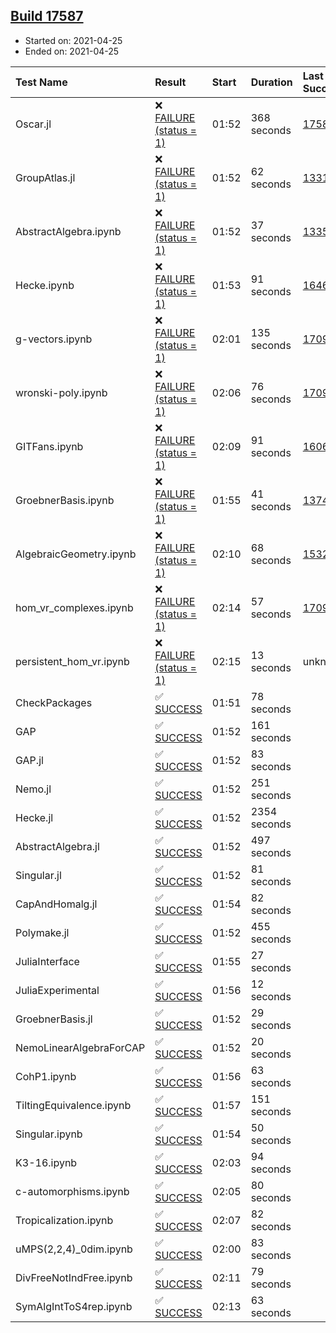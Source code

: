 ## [Build 17587](https://oscarci.mathematik.uni-kl.de/job/oscar/17587/)

* Started on: 2021-04-25
* Ended on: 2021-04-25

| Test Name    | Result | Start | Duration | Last Success | First Failure |
|:-------------|:-------|:------|:---------|:-------------|:--------------|
| Oscar.jl | ❌ [FAILURE (status = 1)](https://oscarci.mathematik.uni-kl.de/job/oscar/17587/artifact/logs/build-17587/Oscar.jl.log) | 01:52 | 368 seconds | [17586](https://oscarci.mathematik.uni-kl.de/job/oscar/17586/) | [17587](https://oscarci.mathematik.uni-kl.de/job/oscar/17587/) |
| GroupAtlas.jl | ❌ [FAILURE (status = 1)](https://oscarci.mathematik.uni-kl.de/job/oscar/17587/artifact/logs/build-17587/GroupAtlas.jl.log) | 01:52 | 62 seconds | [13311](https://oscarci.mathematik.uni-kl.de/job/oscar/13311/) | [13312](https://oscarci.mathematik.uni-kl.de/job/oscar/13312/) |
| AbstractAlgebra.ipynb | ❌ [FAILURE (status = 1)](https://oscarci.mathematik.uni-kl.de/job/oscar/17587/artifact/logs/build-17587/AbstractAlgebra.ipynb.log) | 01:52 | 37 seconds | [13355](https://oscarci.mathematik.uni-kl.de/job/oscar/13355/) | [13356](https://oscarci.mathematik.uni-kl.de/job/oscar/13356/) |
| Hecke.ipynb | ❌ [FAILURE (status = 1)](https://oscarci.mathematik.uni-kl.de/job/oscar/17587/artifact/logs/build-17587/Hecke.ipynb.log) | 01:53 | 91 seconds | [16463](https://oscarci.mathematik.uni-kl.de/job/oscar/16463/) | [16464](https://oscarci.mathematik.uni-kl.de/job/oscar/16464/) |
| g-vectors.ipynb | ❌ [FAILURE (status = 1)](https://oscarci.mathematik.uni-kl.de/job/oscar/17587/artifact/logs/build-17587/g-vectors.ipynb.log) | 02:01 | 135 seconds | [17099](https://oscarci.mathematik.uni-kl.de/job/oscar/17099/) | [17100](https://oscarci.mathematik.uni-kl.de/job/oscar/17100/) |
| wronski-poly.ipynb | ❌ [FAILURE (status = 1)](https://oscarci.mathematik.uni-kl.de/job/oscar/17587/artifact/logs/build-17587/wronski-poly.ipynb.log) | 02:06 | 76 seconds | [17098](https://oscarci.mathematik.uni-kl.de/job/oscar/17098/) | [17099](https://oscarci.mathematik.uni-kl.de/job/oscar/17099/) |
| GITFans.ipynb | ❌ [FAILURE (status = 1)](https://oscarci.mathematik.uni-kl.de/job/oscar/17587/artifact/logs/build-17587/GITFans.ipynb.log) | 02:09 | 91 seconds | [16068](https://oscarci.mathematik.uni-kl.de/job/oscar/16068/) | [16069](https://oscarci.mathematik.uni-kl.de/job/oscar/16069/) |
| GroebnerBasis.ipynb | ❌ [FAILURE (status = 1)](https://oscarci.mathematik.uni-kl.de/job/oscar/17587/artifact/logs/build-17587/GroebnerBasis.ipynb.log) | 01:55 | 41 seconds | [13748](https://oscarci.mathematik.uni-kl.de/job/oscar/13748/) | [13749](https://oscarci.mathematik.uni-kl.de/job/oscar/13749/) |
| AlgebraicGeometry.ipynb | ❌ [FAILURE (status = 1)](https://oscarci.mathematik.uni-kl.de/job/oscar/17587/artifact/logs/build-17587/AlgebraicGeometry.ipynb.log) | 02:10 | 68 seconds | [15322](https://oscarci.mathematik.uni-kl.de/job/oscar/15322/) | [15323](https://oscarci.mathematik.uni-kl.de/job/oscar/15323/) |
| hom_vr_complexes.ipynb | ❌ [FAILURE (status = 1)](https://oscarci.mathematik.uni-kl.de/job/oscar/17587/artifact/logs/build-17587/hom_vr_complexes.ipynb.log) | 02:14 | 57 seconds | [17099](https://oscarci.mathematik.uni-kl.de/job/oscar/17099/) | [17100](https://oscarci.mathematik.uni-kl.de/job/oscar/17100/) |
| persistent_hom_vr.ipynb | ❌ [FAILURE (status = 1)](https://oscarci.mathematik.uni-kl.de/job/oscar/17587/artifact/logs/build-17587/persistent_hom_vr.ipynb.log) | 02:15 | 13 seconds | unknown | unknown |
| CheckPackages | ✅ [SUCCESS](https://oscarci.mathematik.uni-kl.de/job/oscar/17587/artifact/logs/build-17587/CheckPackages.log) | 01:51 | 78 seconds |  |  |
| GAP | ✅ [SUCCESS](https://oscarci.mathematik.uni-kl.de/job/oscar/17587/artifact/logs/build-17587/GAP.log) | 01:52 | 161 seconds |  |  |
| GAP.jl | ✅ [SUCCESS](https://oscarci.mathematik.uni-kl.de/job/oscar/17587/artifact/logs/build-17587/GAP.jl.log) | 01:52 | 83 seconds |  |  |
| Nemo.jl | ✅ [SUCCESS](https://oscarci.mathematik.uni-kl.de/job/oscar/17587/artifact/logs/build-17587/Nemo.jl.log) | 01:52 | 251 seconds |  |  |
| Hecke.jl | ✅ [SUCCESS](https://oscarci.mathematik.uni-kl.de/job/oscar/17587/artifact/logs/build-17587/Hecke.jl.log) | 01:52 | 2354 seconds |  |  |
| AbstractAlgebra.jl | ✅ [SUCCESS](https://oscarci.mathematik.uni-kl.de/job/oscar/17587/artifact/logs/build-17587/AbstractAlgebra.jl.log) | 01:52 | 497 seconds |  |  |
| Singular.jl | ✅ [SUCCESS](https://oscarci.mathematik.uni-kl.de/job/oscar/17587/artifact/logs/build-17587/Singular.jl.log) | 01:52 | 81 seconds |  |  |
| CapAndHomalg.jl | ✅ [SUCCESS](https://oscarci.mathematik.uni-kl.de/job/oscar/17587/artifact/logs/build-17587/CapAndHomalg.jl.log) | 01:54 | 82 seconds |  |  |
| Polymake.jl | ✅ [SUCCESS](https://oscarci.mathematik.uni-kl.de/job/oscar/17587/artifact/logs/build-17587/Polymake.jl.log) | 01:52 | 455 seconds |  |  |
| JuliaInterface | ✅ [SUCCESS](https://oscarci.mathematik.uni-kl.de/job/oscar/17587/artifact/logs/build-17587/JuliaInterface.log) | 01:55 | 27 seconds |  |  |
| JuliaExperimental | ✅ [SUCCESS](https://oscarci.mathematik.uni-kl.de/job/oscar/17587/artifact/logs/build-17587/JuliaExperimental.log) | 01:56 | 12 seconds |  |  |
| GroebnerBasis.jl | ✅ [SUCCESS](https://oscarci.mathematik.uni-kl.de/job/oscar/17587/artifact/logs/build-17587/GroebnerBasis.jl.log) | 01:52 | 29 seconds |  |  |
| NemoLinearAlgebraForCAP | ✅ [SUCCESS](https://oscarci.mathematik.uni-kl.de/job/oscar/17587/artifact/logs/build-17587/NemoLinearAlgebraForCAP.log) | 01:52 | 20 seconds |  |  |
| CohP1.ipynb | ✅ [SUCCESS](https://oscarci.mathematik.uni-kl.de/job/oscar/17587/artifact/logs/build-17587/CohP1.ipynb.log) | 01:56 | 63 seconds |  |  |
| TiltingEquivalence.ipynb | ✅ [SUCCESS](https://oscarci.mathematik.uni-kl.de/job/oscar/17587/artifact/logs/build-17587/TiltingEquivalence.ipynb.log) | 01:57 | 151 seconds |  |  |
| Singular.ipynb | ✅ [SUCCESS](https://oscarci.mathematik.uni-kl.de/job/oscar/17587/artifact/logs/build-17587/Singular.ipynb.log) | 01:54 | 50 seconds |  |  |
| K3-16.ipynb | ✅ [SUCCESS](https://oscarci.mathematik.uni-kl.de/job/oscar/17587/artifact/logs/build-17587/K3-16.ipynb.log) | 02:03 | 94 seconds |  |  |
| c-automorphisms.ipynb | ✅ [SUCCESS](https://oscarci.mathematik.uni-kl.de/job/oscar/17587/artifact/logs/build-17587/c-automorphisms.ipynb.log) | 02:05 | 80 seconds |  |  |
| Tropicalization.ipynb | ✅ [SUCCESS](https://oscarci.mathematik.uni-kl.de/job/oscar/17587/artifact/logs/build-17587/Tropicalization.ipynb.log) | 02:07 | 82 seconds |  |  |
| uMPS(2,2,4)_0dim.ipynb | ✅ [SUCCESS](https://oscarci.mathematik.uni-kl.de/job/oscar/17587/artifact/logs/build-17587/uMPS-2-2-4-_0dim.ipynb.log) | 02:00 | 83 seconds |  |  |
| DivFreeNotIndFree.ipynb | ✅ [SUCCESS](https://oscarci.mathematik.uni-kl.de/job/oscar/17587/artifact/logs/build-17587/DivFreeNotIndFree.ipynb.log) | 02:11 | 79 seconds |  |  |
| SymAlgIntToS4rep.ipynb | ✅ [SUCCESS](https://oscarci.mathematik.uni-kl.de/job/oscar/17587/artifact/logs/build-17587/SymAlgIntToS4rep.ipynb.log) | 02:13 | 63 seconds |  |  |
